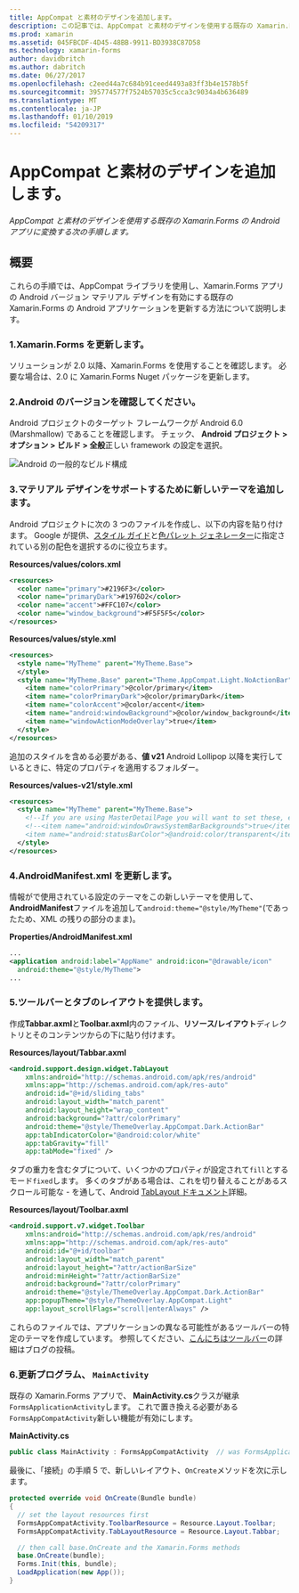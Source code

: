 ```yaml
---
title: AppCompat と素材のデザインを追加します。
description: この記事では、AppCompat と素材のデザインを使用する既存の Xamarin.Forms の Android アプリに変換する方法について説明します。
ms.prod: xamarin
ms.assetid: 045FBCDF-4D45-48BB-9911-BD3938C87D58
ms.technology: xamarin-forms
author: davidbritch
ms.author: dabritch
ms.date: 06/27/2017
ms.openlocfilehash: c2eed44a7c684b91ceed4493a83ff3b4e1578b5f
ms.sourcegitcommit: 395774577f7524b57035c5cca3c9034a4b636489
ms.translationtype: MT
ms.contentlocale: ja-JP
ms.lasthandoff: 01/10/2019
ms.locfileid: "54209317"
---
```

# <a name="adding-appcompat-and-material-design"></a>AppCompat と素材のデザインを追加します。

_AppCompat と素材のデザインを使用する既存の Xamarin.Forms の Android アプリに変換する次の手順します。_

<!-- source https://gist.github.com/jassmith/a3b2a543f99126782936
https://blog.xamarin.com/material-design-for-your-xamarin-forms-android-apps/ -->

## <a name="overview"></a>概要

これらの手順では、AppCompat ライブラリを使用し、Xamarin.Forms アプリの Android バージョン マテリアル デザインを有効にする既存の Xamarin.Forms の Android アプリケーションを更新する方法について説明します。

### <a name="1-update-xamarinforms"></a>1.Xamarin.Forms を更新します。

ソリューションが 2.0 以降、Xamarin.Forms を使用することを確認します。 必要な場合は、2.0 に Xamarin.Forms Nuget パッケージを更新します。

### <a name="2-check-android-version"></a>2.Android のバージョンを確認してください。

Android プロジェクトのターゲット フレームワークが Android 6.0 (Marshmallow) であることを確認します。 チェック、 **Android プロジェクト > オプション > ビルド > 全般**正しい framework の設定を選択。

 ![](appcompat-images/target-android-6-sml.png "Android の一般的なビルド構成")

### <a name="3-add-new-themes-to-support-material-design"></a>3.マテリアル デザインをサポートするために新しいテーマを追加します。

Android プロジェクトに次の 3 つのファイルを作成し、以下の内容を貼り付けます。 Google が提供、[スタイル ガイド](http://www.google.com/design/spec/style/color.html#color-color-palette)と[色パレット ジェネレーター](http://www.materialpalette.com/)に指定されている別の配色を選択するのに役立ちます。

**Resources/values/colors.xml**

```xml
<resources>
  <color name="primary">#2196F3</color>
  <color name="primaryDark">#1976D2</color>
  <color name="accent">#FFC107</color>
  <color name="window_background">#F5F5F5</color>
</resources>
```

**Resources/values/style.xml**

```xml
<resources>
  <style name="MyTheme" parent="MyTheme.Base">
  </style>
  <style name="MyTheme.Base" parent="Theme.AppCompat.Light.NoActionBar">
    <item name="colorPrimary">@color/primary</item>
    <item name="colorPrimaryDark">@color/primaryDark</item>
    <item name="colorAccent">@color/accent</item>
    <item name="android:windowBackground">@color/window_background</item>
    <item name="windowActionModeOverlay">true</item>
  </style>
</resources>
```

追加のスタイルを含める必要がある、**値 v21** Android Lollipop 以降を実行しているときに、特定のプロパティを適用するフォルダー。

**Resources/values-v21/style.xml**

```xml
<resources>
  <style name="MyTheme" parent="MyTheme.Base">
    <!--If you are using MasterDetailPage you will want to set these, else you can leave them out-->
    <!--<item name="android:windowDrawsSystemBarBackgrounds">true</item>
    <item name="android:statusBarColor">@android:color/transparent</item>-->
  </style>
</resources>
```

### <a name="4-update-androidmanifestxml"></a>4.AndroidManifest.xml を更新します。

情報がで使用されている設定のテーマをこの新しいテーマを使用して、 **AndroidManifest**ファイルを追加して`android:theme="@style/MyTheme"`(であったため、XML の残りの部分のまま)。

**Properties/AndroidManifest.xml**

```xml
...
<application android:label="AppName" android:icon="@drawable/icon"
  android:theme="@style/MyTheme">
...
```

### <a name="5-provide-toolbar-and-tab-layouts"></a>5.ツールバーとタブのレイアウトを提供します。

作成**Tabbar.axml**と**Toolbar.axml**内のファイル、**リソース/レイアウト**ディレクトリとそのコンテンツからの下に貼り付けます。

**Resources/layout/Tabbar.axml**

```xml
<android.support.design.widget.TabLayout
    xmlns:android="http://schemas.android.com/apk/res/android"
    xmlns:app="http://schemas.android.com/apk/res-auto"
    android:id="@+id/sliding_tabs"
    android:layout_width="match_parent"
    android:layout_height="wrap_content"
    android:background="?attr/colorPrimary"
    android:theme="@style/ThemeOverlay.AppCompat.Dark.ActionBar"
    app:tabIndicatorColor="@android:color/white"
    app:tabGravity="fill"
    app:tabMode="fixed" />
```

タブの重力を含むタブについて、いくつかのプロパティが設定されて`fill`とするモード`fixed`します。
多くのタブがある場合は、これを切り替えることがあるスクロール可能な - を通して、Android [TabLayout ドキュメント](http://developer.android.com/reference/android/support/design/widget/TabLayout.html)詳細。

**Resources/layout/Toolbar.axml**

```xml
<android.support.v7.widget.Toolbar
    xmlns:android="http://schemas.android.com/apk/res/android"
    xmlns:app="http://schemas.android.com/apk/res-auto"
    android:id="@+id/toolbar"
    android:layout_width="match_parent"
    android:layout_height="?attr/actionBarSize"
    android:minHeight="?attr/actionBarSize"
    android:background="?attr/colorPrimary"
    android:theme="@style/ThemeOverlay.AppCompat.Dark.ActionBar"
    app:popupTheme="@style/ThemeOverlay.AppCompat.Light"
    app:layout_scrollFlags="scroll|enterAlways" />
```

これらのファイルでは、アプリケーションの異なる可能性があるツールバーの特定のテーマを作成しています。
参照してください、[こんにちはツールバー](https://blog.xamarin.com/android-tips-hello-toolbar-goodbye-action-bar/)の詳細はブログの投稿。


### <a name="6-update-the-mainactivity"></a>6.更新プログラム、 `MainActivity`

既存の Xamarin.Forms アプリで、 **MainActivity.cs**クラスが継承`FormsApplicationActivity`します。 これで置き換える必要がある`FormsAppCompatActivity`新しい機能が有効にします。

**MainActivity.cs**

```csharp
public class MainActivity : FormsAppCompatActivity  // was FormsApplicationActivity
```

最後に、「接続」の手順 5 で、新しいレイアウト、`OnCreate`メソッドを次に示します。

```csharp
protected override void OnCreate(Bundle bundle)
{
  // set the layout resources first
  FormsAppCompatActivity.ToolbarResource = Resource.Layout.Toolbar;
  FormsAppCompatActivity.TabLayoutResource = Resource.Layout.Tabbar;

  // then call base.OnCreate and the Xamarin.Forms methods
  base.OnCreate(bundle);
  Forms.Init(this, bundle);
  LoadApplication(new App());
}
```

